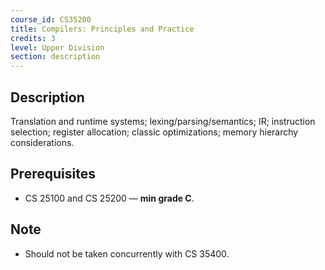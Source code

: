 ```yaml
---
course_id: CS35200
title: Compilers: Principles and Practice
credits: 3
level: Upper Division
section: description
---
```


## Description
Translation and runtime systems; lexing/parsing/semantics; IR; instruction selection; register allocation; classic optimizations; memory hierarchy considerations.

## Prerequisites
- CS 25100 and CS 25200 — **min grade C**.

## Note
- Should not be taken concurrently with CS 35400.
